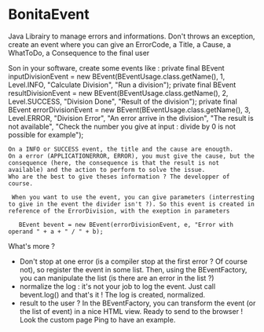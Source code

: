 # BonitaEvent
Java Librairy to manage errors and informations. Don't throws an exception, create an event where you can give an ErrorCode, a Title, a Cause, a WhatToDo, a Consequence to the final user
 
 Son in your software, create some events like :
    private final BEvent inputDivisionEvent = new BEvent(BEventUsage.class.getName(), 1, Level.INFO, "Calculate Division", "Run a division");
    private final BEvent resultDivisionEvent = new BEvent(BEventUsage.class.getName(), 2, Level.SUCCESS, "Division Done", "Result of the division");
     private final BEvent errorDivisionEvent = new BEvent(BEventUsage.class.getName(), 3, Level.ERROR, "Division Error", "An error arrive in the division", "The result is not available", "Check the number you give at input : divide by 0 is not possible for example");
     
    On a INFO or SUCCESS event, the title and the cause are enougth.
    On a error (APPLICATIONERROR, ERROR), you must give the cause, but the consequence (here, the consequence is that the result is not available) and the action to perform to solve the issue. 
    Who are the best to give theses information ? The developper of course.
     
     When you want to use the event, you can give parameters (interresting to give in the event the divider isn't ?). So this event is created in reference of the ErrorDivision, with the exeption in parameters 
     
       BEvent bevent = new BEvent(errorDivisionEvent, e, "Error with operand " + a + " / " + b);
       
What's more ? 
  - Don't stop at one error (is a compiler stop at the first error ? Of course not), so register the event in some list. Then, using the BEventFactory, you can manipulate the list (is there are an error in the list ?)
  - normalize the log : it's not your job to log the event. Just call bevent.log() and that's it ! The log is created, normalized.
  - result to the user ? In the BEventFactory, you can transform the event (or the list of event) in a nice HTML view. Ready to send to the browser ! Look the custom page Ping to have an example.
         
        
 
